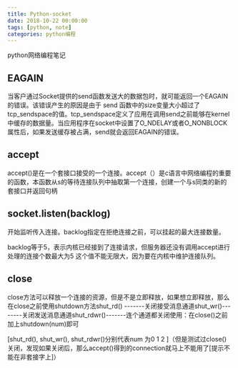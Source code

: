 ```yaml
---
title: Python-socket
date: 2018-10-22 00:00:00
tags: [python, note]
categories: python编程
---
```


python网络编程笔记

<!-- more -->

## EAGAIN

当客户通过Socket提供的send函数发送大的数据包时，就可能返回一个EAGAIN的错误。该错误产生的原因是由于 send 函数中的size变量大小超过了tcp_sendspace的值。tcp_sendspace定义了应用在调用send之前能够在kernel中缓存的数据量。当应用程序在socket中设置了O_NDELAY或者O_NONBLOCK属性后，如果发送缓存被占满，send就会返回EAGAIN的错误。 
## accept

accept()是在一个套接口接受的一个连接。accept（）是c语言中网络编程的重要的函数，本函数从s的等待连接队列中抽取第一个连接，创建一个与s同类的新的套接口并返回句柄

## socket.listen(backlog)

开始监听传入连接。backlog指定在拒绝连接之前，可以挂起的最大连接数量。

backlog等于5，表示内核已经接到了连接请求，但服务器还没有调用accept进行处理的连接个数最大为5
这个值不能无限大，因为要在内核中维护连接队列。

## close

close方法可以释放一个连接的资源，但是不是立即释放，如果想立即释放，那么在close之前使用shutdown方法shut_rd() -------关闭接受消息通道shut_wr()--------关闭发送消息通道shut_rdwr()-------连个通道都关闭使用：在close()之前加上shutdown(num)即可  

[shut_rd(), shut_wr(), shut_rdwr()分别代表num 为0  1  2 ]（但是测试过close()关闭，发现如果关闭后，那么accept()得到的connection就马上不能用了[提示不能在非套接字上]）